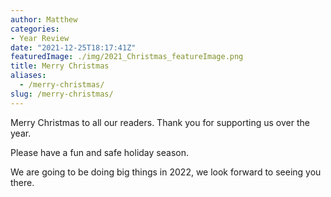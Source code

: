 ```yaml
---
author: Matthew
categories:
- Year Review
date: "2021-12-25T18:17:41Z"
featuredImage: ./img/2021_Christmas_featureImage.png
title: Merry Christmas
aliases:
  - /merry-christmas/
slug: /merry-christmas/
---
```


Merry Christmas to all our readers. Thank you for supporting us over the year.

Please have a fun and safe holiday season.

We are going to be doing big things in 2022, we look forward to seeing you there.
